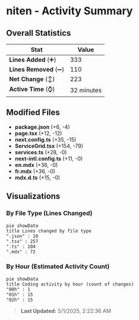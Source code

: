 # niten - Activity Summary 

## Overall Statistics

| Stat                   | Value                                                             |
| ---------------------- | ----------------------------------------------------------------- |
| **Lines Added** (➕)   | 333                                          |
| **Lines Removed** (➖) | 110                                        |
| **Net Change** (↕)    | 223                |
| **Active Time** (⌚)   | 32 minutes |


## Modified Files
- **package.json** (+6, -4)
- **page.tsx** (+12, -12)
- **next.config.ts** (+35, -15)
- **ServiceGrid.tsx** (+154, -79)
- **services.ts** (+28, -0)
- **next-intl.config.ts** (+11, -0)
- **en.mdx** (+36, -0)
- **fr.mdx** (+36, -0)
- **mdx.d.ts** (+15, -0)

## Visualizations

### By File Type (Lines Changed)

```mermaid
pie showData
title Lines changed by file type
".json" : 10
".tsx" : 257
".ts" : 104
".mdx" : 72
```

### By Hour (Estimated Activity Count)

```mermaid
pie showData
title Coding activity by hour (count of changes)
"00h" : 1
"01h" : 15
"02h" : 15
```


> **Last Updated:** 5/1/2025, 2:22:36 AM